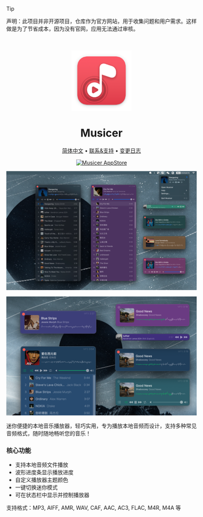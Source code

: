 <!--idoc:ignore:start-->
> [!TIP]
> 声明：此项目并非开源项目，仓库作为官方网站，用于收集问题和用户需求。这样做是为了节省成本，因为没有官网，应用无法通过审核。
<!--idoc:ignore:end-->

<div align="center">
  <br />
  <br />
  <img src="./assets/logo.png" width="160" height="160">
  <h1>
    Musicer
  </h1>
  <!--rehype:style=border: 0;-->
  <p>
    <a href="./README.zh.md">简体中文</a> • 
    <a target="_blank" href="https://github.com/jaywcjlove/musicer/issues/new?template=bug_report_cn.yml">联系&支持</a> • 
    <a href="https://github.com/jaywcjlove/musicer/releases">变更日志</a>
  </p>
  <p>
    <a target="_blank" href="https://apps.apple.com/app/musicer/6745227444" title="Musicer for macOS">
      <img alt="Musicer AppStore" src="https://jaywcjlove.github.io/sb/download/macos.svg" height="51">
    </a>
  </p>
</div>

![Musicer 1](./assets/screenshots-1.png)

![Musicer 2](./assets/screenshots-2.png)

迷你便捷的本地音乐播放器，轻巧实用，专为播放本地音频而设计，支持多种常见音频格式，随时随地畅听您的音乐！

### 核心功能

- 支持本地音频文件播放
- 波形进度条显示播放进度
- 自定义播放器主题颜色
- 一键切换迷你模式
- 可在状态栏中显示并控制播放器

支持格式：MP3, AIFF, AMR, WAV, CAF, AAC, AC3, FLAC, M4R, M4A 等

